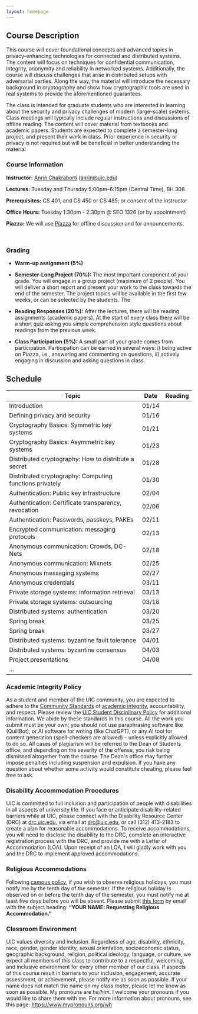 ```yaml
---
layout: homepage
---
```


## Course Description

This course will cover foundational concepts and advanced topics in privacy-enhancing technologies for connected and distributed systems. The content will focus on techniques for confidential communication, integrity, anonymity and reliability in networked systems. Additionally, the course will discuss challenges that arise in distributed setups with adversarial parties. Along the way, the material will introduce the necessary background in cryptography and show how cryptographic tools are used in real systems to provide the aforementioned guarantees. 

The class is intended for graduate students who are interested in learning about the security and privacy challenges of modern (large-scale) systems. Class meetings will typically include regular instructions and discussions of offline reading. The content will cover material from textbooks and academic papers. Students are expected to complete a semester-long project, and present their work in class. Prior experience in security or privacy is not required but will be beneficial in better understanding the material



### Course Information

**Instructor:** [Anrin Chakraborti](https://anrinch.github.io/cs588_s25) (anrin@uic.edu)

**Lectures:** Tuesday and Thursday 5:00pm–6:15pm (Central Time), BH 308

**Prerequisites:**  CS 401; and CS 450 or CS 485; or consent of the instructor

**Office Hours:** Tuesday 1:30pm - 2:30pm @ SEO 1326 (or by appointment)

**Piazza:** We will use [Piazza](https://piazza.com/uic/spring2025/cs588) for offline discussion and for announcements.

​                                                                                                          

### Grading

* **Warm-up assignment (5%)**

- **Semester-Long Project (70%):** The most important component of your grade. You will engage in a group project (maximum of 2 people). You will deliver a short report and present your work to the class towards the end of the semester. The project topics will be available in the first few weeks, or can be selected by the students. The 

- **Reading Responses (20%):** After the lectures, there will be reading assignments (academic papers). At the start of every class there will be a short quiz asking you simple comprehension style questions  about readings from the previous week. 

- **Class Participation (5%):** A small part of your grade comes from participation. Participation can be earned in several ways: i) being active on Piazza, i.e., answering and commenting on questions, ii) actively engaging in discussion and asking questions in class.

  

## Schedule



| Topic                                                   | Date  | Reading |
| ------------------------------------------------------- | ----- | ------- |
| Introduction                                            | 01/14 |         |
| Defining privacy and security                           | 01/16 |         |
| Cryptography Basics: Symmetric key systems              | 01/21 |         |
| Cryptography Basics: Asymmetric key systems             | 01/23 |         |
| Distributed cryptography: How to distribute a secret    | 01/28 |         |
| Distributed cryptography: Computing functions privately | 01/30 |         |
| Authentication: Public key infrastructure               | 02/04 |         |
| Authentication: Certificate transparency, revocation    | 02/06 |         |
| Authentication: Passwords, passkeys, PAKEs              | 02/11 |         |
| Encrypted communication: messaging protocols            | 02/13 |         |
| Anonymous communication: Crowds, DC-Nets                | 02/18 |         |
| Anonymous communication: Mixnets                        | 02/25 |         |
| Anonymous messaging systems                             | 02/27 |         |
| Anonymous credentials                                   | 03/11 |         |
| Private storage systems: information retrieval          | 03/13 |         |
| Private storage systems: outsourcing                    | 03/18 |         |
| Distributed systems: authentication                     | 03/20 |         |
| Spring break                                            | 03/25 |         |
| Spring break                                            | 03/27 |         |
| Distributed systems: byzantine fault tolerance          | 04/01 |         |
| Distributed systems: byzantine consensus                | 04/03 |         |
| Project presentations                                   | 04/08 |         |
| ...                                                     |       |         |



### Academic Integrity Policy

As a student and member of the UIC community, you are expected to adhere to the [Community Standards](https://dos.uic.edu/community-standards/) of [academic integrity](https://dos.uic.edu/community-standards/academic-integrity/), accountability, and respect. Please review the [UIC Student Disciplinary Policy](https://dos.uic.edu/wp-content/uploads/sites/262/2021/09/Student-Disciplinary-Policy-2021.pdf) for additional information. We abide by these standards in this course. All the work you submit must be your own; you should not use paraphrasing software like (QuillBot), or AI software for writing (like ChatGPT), or any AI tool for content generation (spell-checkers are allowed) – unless explicitly allowed to do so. All cases of plagiarism will be referred to the Dean of Students office, and depending on the severity of the offense, you risk being dismissed altogether from the course. The Dean's office may further impose penalties including suspension and expulsion. If you have any question about whether some activity would constitute cheating, please feel free to ask. 

### Disability Accommodation Procedures 

UIC is committed to full inclusion and participation of people with disabilities in all aspects of university life. If you face or anticipate disability-related barriers while at UIC, please connect with the Disability Resource Center (DRC) at [drc.uic.edu](https://drc.uic.edu/), via email at [drc@uic.edu](mailto:drc@uic.edu), or call (312) 413-2183 to create a plan for reasonable accommodations. To receive accommodations, you will need to disclose the disability to the DRC, complete an interactive registration process with the DRC, and provide me with a Letter of Accommodation (LOA). Upon receipt of an LOA, I will gladly work with you and the DRC to implement approved accommodations.
 

### Religious Accommodations

Following [campus policy](https://oae.uic.edu/religious/), if you wish to observe religious holidays, you must notify me by the tenth day of the semester. If the religious holiday is observed on or before the tenth day of the semester, you must notify me at least five days before you will be absent. Please submit [this form](https://oae.uic.edu/wp-content/uploads/sites/32/2019/07/StudentReligiousAccomodationRequestForm.pdf) by email with the subject heading: **“YOUR NAME: Requesting Religious Accommodation.”**



### Classroom Environment 

UIC values diversity and inclusion. Regardless of age, disability, ethnicity, race, gender, gender identity, sexual orientation, socioeconomic status, geographic background, religion, political ideology, language, or culture, we expect all members of this class to contribute to a respectful, welcoming, and inclusive environment for every other member of our class. If aspects of this course result in barriers to your inclusion, engagement, accurate assessment, or achievement, please notify me as soon as possible. If your name does not match the name on my class roster, please let me know as soon as possible. My pronouns are *he/him*. I welcome your pronouns if you would like to share them with me. For more information about pronouns, see this page: https://www.mypronouns.org/wh

 
